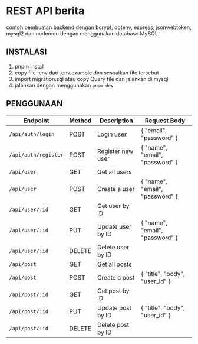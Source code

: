 # REST API berita

contoh pembuatan backend dengan bcrypt, dotenv, express, jsonwebtoken, mysql2 dan nodemon dengan menggunakan database MySQL.

## INSTALASI

1. pnpm install
2. copy file .env dari .env.example dan sesuaikan file tersebut
3. import migration.sql atau copy Query file dan jalankan di mysql
4. jalankan dengan menggunakan `pnpm dev`

## PENGGUNAAN

| Endpoint             | Method | Description       | Request Body                    |
| -------------------- | ------ | ----------------- | ------------------------------- |
| `/api/auth/login`    | POST   | Login user        | { "email", "password" }         |
| `/api/auth/register` | POST   | Register new user | { "name", "email", "password" } |
| `/api/user`          | GET    | Get all users     |                                 |
| `/api/user`          | POST   | Create a user     | { "name", "email", "password" } |
| `/api/user/:id`      | GET    | Get user by ID    |                                 |
| `/api/user/:id`      | PUT    | Update user by ID | { "name", "email", "password" } |
| `/api/user/:id`      | DELETE | Delete user by ID |                                 |
| `/api/post`          | GET    | Get all posts     |                                 |
| `/api/post`          | POST   | Create a post     | { "title", "body", "user_id" }  |
| `/api/post/:id`      | GET    | Get post by ID    |                                 |
| `/api/post/:id`      | PUT    | Update post by ID | { "title", "body", "user_id" }  |
| `/api/post/:id`      | DELETE | Delete post by ID |                                 |
